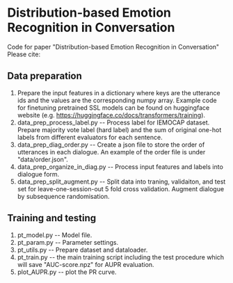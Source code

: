 # Distribution-based Emotion Recognition in Conversation
Code for paper "Distribution-based Emotion Recognition in Conversation"
Please cite: 

## Data preparation
1. Prepare the input features in a dictionary where keys are the utterance ids and the values are the corresponding numpy array. Example code for finetuning pretrained SSL models can be found on huggingface website (e.g. https://huggingface.co/docs/transformers/training).
2. data_prep_process_label.py -- Process label for IEMOCAP dataset. Prepare majority vote label (hard label) and the sum of original one-hot labels from different evaluators for each sentence.
3. data_prep_diag_order.py -- Create a json file to store the order of utterances in each dialogue. An example of the order file is under "data/order.json".
4. data_prep_organize_in_diag.py -- Process input features and labels into dialogue form.
5. data_prep_split_augment.py -- Split data into traning, validaiton, and test set for leave-one-session-out 5 fold cross validation. Augment dialogue by subsequence randomisation.

## Training and testing
1. pt_model.py -- Model file.
2. pt_param.py -- Parameter settings.
3. pt\_utils.py -- Prepare dataset and dataloader.
4. pt_train.py -- the main training script including the test procedure which will save "AUC-score.npz" for AUPR evaluation.
5. plot_AUPR.py -- plot the PR curve.

